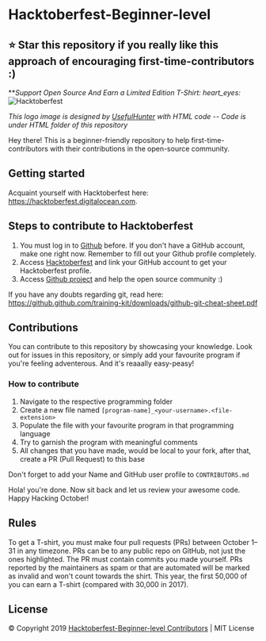 # Hacktoberfest-Beginner-level
## ⭐ Star this repository if you really like this approach of encouraging first-time-contributors :)
***Support Open Source And Earn a Limited Edition T-Shirt: heart_eyes:*
![Hacktoberfest](hack.png)

*This logo image is designed by [UsefulHunter](https://github.com/UsefulHunter) with HTML code -- Code is under HTML folder of this repository*

Hey there! This is a beginner-friendly repository to help first-time-contributors with their contributions in the open-source community. 

## Getting started
Acquaint yourself with Hacktoberfest here: https://hacktoberfest.digitalocean.com. 

## Steps to contribute to Hacktoberfest

1. You must log in to [Github](https://github.com/) before. If you don't have a GitHub account, make one right now.
    Remember to fill out your Github profile completely.
2. Access [Hacktoberfest](https://hacktoberfest.digitalocean.com/profile) and 
    link your GitHub account to get your Hacktoberfest profile. 
3. Access [Github project](https://github.com/search?q=label%3Ahacktoberfest+state%3Aopen&type=Issues)
    and help the open source community :)

If you have any doubts regarding git, read here: https://github.github.com/training-kit/downloads/github-git-cheat-sheet.pdf

## Contributions

You can contribute to this repository by showcasing your knowledge. Look out for issues in this repository, or simply add your favourite program if you're feeling adventerous. And it's reaaally easy-peasy! 

### How to contribute

1. Navigate to the respective programming folder
2. Create a new file named `[program-name]_<your-username>.<file-extension>`
3. Populate the file with your favourite program in that programming language
4. Try to garnish the program with meaningful comments 
5. All changes that you have made, would be local to your fork, after that, create a PR (Pull Request) to this base

Don't forget to add your Name and GitHub user profile to `CONTRIBUTORS.md`

Hola! you're done. Now sit back and let us review your awesome code.
Happy Hacking October!

## Rules
To get a T-shirt, you must make four pull requests (PRs) between October 1–31 in any timezone. PRs can be to any public repo on GitHub, not just the ones highlighted. The PR must contain commits you made yourself. PRs reported by the maintainers as spam or that are automated will be marked as invalid and won't count towards the shirt. This year, the first 50,000 of you can earn a T-shirt (compared with 30,000 in 2017).


## License
© Copyright 2019 [Hacktoberfest-Beginner-level Contributors](https://github.com/amrs-tech/Hacktoberfest-Beginner-level/graphs/contributors) | MIT License
